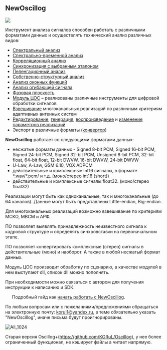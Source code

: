 ## **NewOscillog**

![](media/images/Aspose.Words.27f32d33-06f6-498a-8ec5-c7bc19ce7d49.001.png)

Инструмент анализа сигналов способен работать с различными форматами данных и осуществлять технический анализ различных видов:

- [Спектральный анализ](./Spectr.md)
- [Спектрально-временной анализ](./SpectrPrimer.md)
- [Корреляционный анализ](./Corr.md)
- [Синхронизация с выбранным эталоном](./Synchr.md)
- [Пеленгационный анализ](./Peleng.md)
- [Собственно-структурный анализ](./VSZ.md)
- [Анализ оконных функций](./Wintool.md)
- [Анализ огибающей сигнала](./Ogib.md)
- [Фазовая плоскость](./Phaz.md)
- [Модуль ЦОС](./Modul.md) – реализованы различные инструменты для цифровой обработки сигналов
- [Взвешивание](./MSKOMVSM.md) многоканальных реализаций по различным критериям адаптивных антенных систем
- [Редактирование](./Redactor.md), [генерация](./Generator.md), [воспроизведение](./Play.md) и [изменение параметров реализаций](./ParametrChange.md)
- Экспорт в различные форматы ([конвертор](./Convert.md))

**NewOscillog** работает со следующими форматами данных: 

- несжатые форматы данных - Signed 8-bit PCM, Signed 16-bit PCM, Signed 24-bit PCM, Signed 32-bit PCM, Unsigned 8-bit PCM, 32-bit float, 64-bit float, 12-bit DWVW, 16-bit DWVW, 24-bit DWVW 
- U-Law, A-Law, GSM 6.10, VOX ADPCM
- действительные и комплексные int16 сигналы, в формате \*.wav/\*.pcm/ и т.д. (моно/стерео int16 (short))
- действительные и комплексные сигналы float32. (моно/стерео float32)

Реализации могут быть как одноканальные, так и многоканальные (до 64 каналов). Данные могут быть представлены Little-endian, Big-endian.



Для многоканальных реализаций возможно взвешивание по критериям МСКО, МВСМ и АРФ.

ПО позволяет выявлять принадлежность неизвестного сигнала к кадровой структуре и определять синхровставки на первоначальном этапе.

ПО позволяет конвертировать комплексные (стерео) сигналы в действительные (моно) и наоборот. А также в любой несжатый формат данных.

Модуль ЦОС производит обработку по сценарию, в качестве модулей в нем выступают dll, список dll можно пополнять.

При необходимости можно связаться с автором для получения инструкции к написанию и SDK.

`	`Подробный гайд как [начать работать с NewOscillog](./StartWork.md).

По любым вопросам или с пожеланиями/предложениями обращаться на электронную почту: korul1@yandex.ru, в теме обязательно указать "NewOscillog", иначе письма будут проигнорированы.

![](media/images/Aspose.Words.27f32d33-06f6-498a-8ec5-c7bc19ce7d49.002.png "All_1024")


Старая версия Oscillog+(https://github.com/KORuL/Oscillog), у нее более ограниченный функционал, не кэширует файлы а читает напрямую.